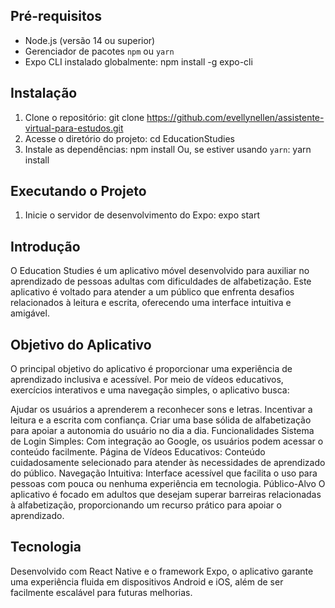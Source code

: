 
## Pré-requisitos <br>
- Node.js (versão 14 ou superior)
- Gerenciador de pacotes `npm` ou `yarn`
- Expo CLI instalado globalmente:
npm install -g expo-cli

## Instalação <br>
1. Clone o repositório:
git clone https://github.com/evellynellen/assistente-virtual-para-estudos.git
2. Acesse o diretório do projeto:
cd EducationStudies
3. Instale as dependências:
npm install
Ou, se estiver usando `yarn`:
yarn install
## Executando o Projeto <br>
1. Inicie o servidor de desenvolvimento do Expo:
expo start



## Introdução <br>
O Education Studies é um aplicativo móvel desenvolvido para auxiliar no aprendizado de pessoas adultas com dificuldades de alfabetização. Este aplicativo é voltado para atender a um público que enfrenta desafios relacionados à leitura e escrita, oferecendo uma interface intuitiva e amigável.

## Objetivo do Aplicativo <br>
O principal objetivo do aplicativo é proporcionar uma experiência de aprendizado inclusiva e acessível. Por meio de vídeos educativos, exercícios interativos e uma navegação simples, o aplicativo busca:

Ajudar os usuários a aprenderem a reconhecer sons e letras.
Incentivar a leitura e a escrita com confiança.
Criar uma base sólida de alfabetização para apoiar a autonomia do usuário no dia a dia.
Funcionalidades
Sistema de Login Simples: Com integração ao Google, os usuários podem acessar o conteúdo facilmente.
Página de Vídeos Educativos: Conteúdo cuidadosamente selecionado para atender às necessidades de aprendizado do público.
Navegação Intuitiva: Interface acessível que facilita o uso para pessoas com pouca ou nenhuma experiência em tecnologia.
Público-Alvo
O aplicativo é focado em adultos que desejam superar barreiras relacionadas à alfabetização, proporcionando um recurso prático para apoiar o aprendizado.

## Tecnologia <br>
Desenvolvido com React Native e o framework Expo, o aplicativo garante uma experiência fluida em dispositivos Android e iOS, além de ser facilmente escalável para futuras melhorias.
